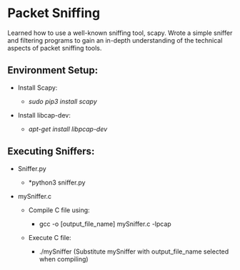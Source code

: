 # Packet Sniffing

Learned how to use a well-known sniffing tool, scapy. Wrote a simple sniffer and filtering programs to gain an in-depth understanding of the technical aspects of packet sniffing tools.

## Environment Setup:

* Install Scapy:
  * *sudo pip3 install scapy*

* Install libcap-dev:       
  * *apt-get install libpcap-dev*

## Executing Sniffers:

* Sniffer.py
  * *python3 sniffer.py
  
* mySniffer.c 
  * Compile C file using:
    * gcc -o [output_file_name] mySniffer.c -lpcap
  
  * Execute C file:
    * ./mySniffer (Substitute mySniffer with output_file_name selected when compiling)
